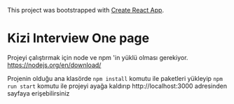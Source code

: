 This project was bootstrapped with [Create React App](https://github.com/facebook/create-react-app).

# Kizi Interview One page

Projeyi çalıştırmak için node ve npm 'in yüklü olması gerekiyor.
https://nodejs.org/en/download/

Projenin olduğu ana klasörde 
`npm install` komutu ile paketleri yükleyip
`npm run start` komutu ile projeyi ayağa kaldırıp http://localhost:3000 adresinden sayfaya erişebilirsiniz

